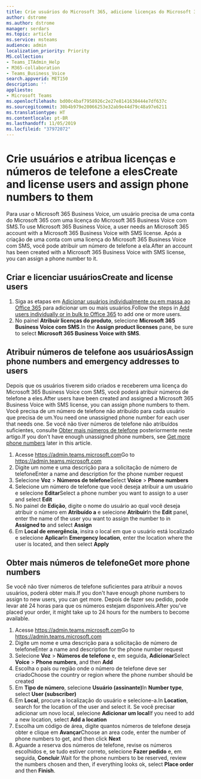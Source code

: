 ```yaml
---
title: Crie usuários do Microsoft 365, adicione licenças do Microsoft 365 Business Voice e atribua números de telefone
author: dstrome
ms.author: dstrome
manager: serdars
ms.topic: article
ms.service: msteams
audience: admin
localization_priority: Priority
MS.collection:
- Teams_ITAdmin_Help
- M365-collaboration
- Teams_Business_Voice
search.appverid: MET150
description: ''
appliesto:
- Microsoft Teams
ms.openlocfilehash: bd00c4baf7958926c2e27e8141630444e7df637c
ms.sourcegitcommit: 30b4b979e20066253e32ab9e44d79c48a97e6211
ms.translationtype: HT
ms.contentlocale: pt-BR
ms.lasthandoff: 11/05/2019
ms.locfileid: "37972072"
---
```

# <a name="create-and-license-users-and-assign-phone-numbers-to-them"></a><span data-ttu-id="082c3-102">Crie usuários e atribua licenças e números de telefone a eles</span><span class="sxs-lookup"><span data-stu-id="082c3-102">Create and license users and assign phone numbers to them</span></span>

<span data-ttu-id="082c3-103">Para usar o Microsoft 365 Business Voice, um usuário precisa de uma conta do Microsoft 365 com uma licença do Microsoft 365 Business Voice com SMS.</span><span class="sxs-lookup"><span data-stu-id="082c3-103">To use Microsoft 365 Business Voice, a user needs an Microsoft 365 account with a Microsoft 365 Business Voice with SMS license.</span></span> <span data-ttu-id="082c3-104">Após a criação de uma conta com uma licença do Microsoft 365 Business Voice com SMS, você pode atribuir um número de telefone a ela.</span><span class="sxs-lookup"><span data-stu-id="082c3-104">After an account has been created with a Microsoft 365 Business Voice with SMS license, you can assign a phone number to it.</span></span>

## <a name="create-and-license-users"></a><span data-ttu-id="082c3-105">Criar e licenciar usuários</span><span class="sxs-lookup"><span data-stu-id="082c3-105">Create and license users</span></span>

1. <span data-ttu-id="082c3-106">Siga as etapas em [Adicionar usuários individualmente ou em massa ao Office 365](https://docs.microsoft.com/office365/admin/add-users/add-users) para adicionar um ou mais usuários.</span><span class="sxs-lookup"><span data-stu-id="082c3-106">Follow the steps in [Add users individually or in bulk to Office 365](https://docs.microsoft.com/office365/admin/add-users/add-users) to add one or more users.</span></span>
2. <span data-ttu-id="082c3-107">No painel **Atribuir licenças do produto**, selecione **Microsoft 365 Business Voice com SMS**.</span><span class="sxs-lookup"><span data-stu-id="082c3-107">In the **Assign product licenses** pane, be sure to select **Microsoft 365 Business Voice with SMS**.</span></span>

## <a name="assign-phone-numbers-to-users"></a><span data-ttu-id="082c3-108">Atribuir números de telefone aos usuários</span><span class="sxs-lookup"><span data-stu-id="082c3-108">Assign phone numbers and emergency addresses to users</span></span>

<span data-ttu-id="082c3-109">Depois que os usuários tiverem sido criados e receberem uma licença do Microsoft 365 Business Voice com SMS, você poderá atribuir números de telefone a eles.</span><span class="sxs-lookup"><span data-stu-id="082c3-109">After users have been created and assigned a Microsoft 365 Business Voice with SMS license, you can assign phone numbers to them.</span></span> <span data-ttu-id="082c3-110">Você precisa de um número de telefone não atribuído para cada usuário que precisa de um.</span><span class="sxs-lookup"><span data-stu-id="082c3-110">You need one unassigned phone number for each user that needs one.</span></span> <span data-ttu-id="082c3-111">Se você não tiver números de telefone não atribuídos suficientes, consulte [Obter mais números de telefone](#get-more-phone-numbers) posteriormente neste artigo.</span><span class="sxs-lookup"><span data-stu-id="082c3-111">If you don't have enough unassigned phone numbers, see [Get more phone numbers](#get-more-phone-numbers) later in this article.</span></span>

1. <span data-ttu-id="082c3-112">Acesse https://admin.teams.microsoft.com</span><span class="sxs-lookup"><span data-stu-id="082c3-112">Go to https://admin.teams.microsoft.com</span></span>
2. <span data-ttu-id="082c3-113">Digite um nome e uma descrição para a solicitação de número de telefone</span><span class="sxs-lookup"><span data-stu-id="082c3-113">Enter a name and description for the phone number request</span></span>
3. <span data-ttu-id="082c3-114">Selecione **Voz** > **Números de telefone**</span><span class="sxs-lookup"><span data-stu-id="082c3-114">Select **Voice** > **Phone numbers**</span></span>
4. <span data-ttu-id="082c3-115">Selecione um número de telefone que você deseja atribuir a um usuário e selecione **Editar**</span><span class="sxs-lookup"><span data-stu-id="082c3-115">Select a phone number you want to assign to a user and select **Edit**</span></span>
5. <span data-ttu-id="082c3-116">No painel de **Edição**, digite o nome do usuário ao qual você deseja atribuir o número em **Atribuído a** e selecione **Atribuir**</span><span class="sxs-lookup"><span data-stu-id="082c3-116">In the **Edit** panel, enter the name of the user you want to assign the number to in **Assigned to** and select **Assign**</span></span>
6. <span data-ttu-id="082c3-117">Em **Local de emergência**, insira o local em que o usuário está localizado e selecione **Aplicar**</span><span class="sxs-lookup"><span data-stu-id="082c3-117">In **Emergency location**, enter the location where the user is located, and then select **Apply**</span></span>


## <a name="get-more-phone-numbers"></a><span data-ttu-id="082c3-118">Obter mais números de telefone</span><span class="sxs-lookup"><span data-stu-id="082c3-118">Get more phone numbers</span></span>

<span data-ttu-id="082c3-119">Se você não tiver números de telefone suficientes para atribuir a novos usuários, poderá obter mais.</span><span class="sxs-lookup"><span data-stu-id="082c3-119">If you don't have enough phone numbers to assign to new users, you can get more.</span></span> <span data-ttu-id="082c3-120">Depois de fazer seu pedido, pode levar até 24 horas para que os números estejam disponíveis.</span><span class="sxs-lookup"><span data-stu-id="082c3-120">After you've placed your order, it might take up to 24 hours for the numbers to become available.</span></span>

1. <span data-ttu-id="082c3-121">Acesse https://admin.teams.microsoft.com</span><span class="sxs-lookup"><span data-stu-id="082c3-121">Go to https://admin.teams.microsoft.com</span></span>
2. <span data-ttu-id="082c3-122">Digite um nome e uma descrição para a solicitação de número de telefone</span><span class="sxs-lookup"><span data-stu-id="082c3-122">Enter a name and description for the phone number request</span></span>
3. <span data-ttu-id="082c3-123">Selecione **Voz** > **Números de telefone** e, em seguida, **Adicionar**</span><span class="sxs-lookup"><span data-stu-id="082c3-123">Select **Voice** > **Phone numbers**, and then **Add**</span></span>
4. <span data-ttu-id="082c3-124">Escolha o país ou região onde o número de telefone deve ser criado</span><span class="sxs-lookup"><span data-stu-id="082c3-124">Choose the country or region where the phone number should be created</span></span>
5. <span data-ttu-id="082c3-125">Em **Tipo de número**, selecione **Usuário (assinante)**</span><span class="sxs-lookup"><span data-stu-id="082c3-125">In **Number type**, select **User (subscriber)**</span></span>
6. <span data-ttu-id="082c3-126">Em **Local**, procure a localização do usuário e selecione-a.</span><span class="sxs-lookup"><span data-stu-id="082c3-126">In **Location**, search for the location of the user and select it.</span></span> <span data-ttu-id="082c3-127">Se você precisar adicionar um novo local, selecione **Adicionar um local**</span><span class="sxs-lookup"><span data-stu-id="082c3-127">If you need to add a new location, select **Add a location**</span></span>
7. <span data-ttu-id="082c3-128">Escolha um código de área, digite quantos números de telefone deseja obter e clique em **Avançar**</span><span class="sxs-lookup"><span data-stu-id="082c3-128">Choose an area code, enter the number of phone numbers to get, and then click **Next**</span></span>
8. <span data-ttu-id="082c3-129">Aguarde a reserva dos números de telefone, revise os números escolhidos e, se tudo estiver correto, selecione **Fazer pedido** e, em seguida, **Concluir**.</span><span class="sxs-lookup"><span data-stu-id="082c3-129">Wait for the phone numbers to be reserved, review the numbers chosen and then, if everything looks ok, select **Place order** and then **Finish**.</span></span>


